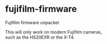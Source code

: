 # fujifilm-firmware
Fujifilm firmware unpacker

This will only work on modern Fujifilm cameras,  
such as the HS20EXR or the X-T4.  
